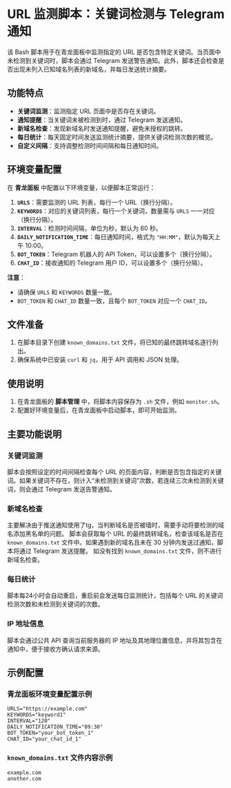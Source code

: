 # URL 监测脚本：关键词检测与 Telegram 通知

该 Bash 脚本用于在青龙面板中监测指定的 URL 是否包含特定关键词。当页面中未检测到关键词时，脚本会通过 Telegram 发送警告通知。此外，脚本还会检查是否出现未列入已知域名列表的新域名，并每日发送统计摘要。

## 功能特点

- **关键词监测**：监测指定 URL 页面中是否存在关键词。
- **通知提醒**：当关键词未被检测到时，通过 Telegram 发送通知。
- **新域名检查**：发现新域名时发送通知提醒，避免未授权的跳转。
- **每日统计**：每天固定时间发送监测统计摘要，提供关键词检测次数的概览。
- **自定义间隔**：支持调整检测时间间隔和每日通知时间。

## 环境变量配置

在 **青龙面板** 中配置以下环境变量，以便脚本正常运行：

1. **`URLS`**：需要监测的 URL 列表，每行一个 URL（换行分隔）。
2. **`KEYWORDS`**：对应的关键词列表，每行一个关键词，数量需与 `URLS` 一一对应（换行分隔）。
3. **`INTERVAL`**：检测时间间隔，单位为秒，默认为 60 秒。
4. **`DAILY_NOTIFICATION_TIME`**：每日通知时间，格式为 `"HH:MM"`，默认为每天上午 10:00。
5. **`BOT_TOKEN`**：Telegram 机器人的 API Token，可以设置多个（换行分隔）。
6. **`CHAT_ID`**：接收通知的 Telegram 用户 ID，可以设置多个（换行分隔）。

**注意**：
- 请确保 `URLS` 和 `KEYWORDS` 数量一致。
- `BOT_TOKEN` 和 `CHAT_ID` 数量一致，且每个 `BOT_TOKEN` 对应一个 `CHAT_ID`。

## 文件准备

1. 在脚本目录下创建 `known_domains.txt` 文件，将已知的最终跳转域名逐行列出。
2. 确保系统中已安装 `curl` 和 `jq`，用于 API 调用和 JSON 处理。

## 使用说明

1. 在青龙面板的 **脚本管理** 中，将脚本内容保存为 `.sh` 文件，例如 `monitor.sh`。
2. 配置好环境变量后，在青龙面板中启动脚本，即可开始监测。

## 主要功能说明

### 关键词监测

脚本会按照设定的时间间隔检查每个 URL 的页面内容，判断是否包含指定的关键词。如果关键词不存在，则计入“未检测到关键词”次数，若连续三次未检测到关键词，则会通过 Telegram 发送告警通知。

### 新域名检查

主要解决由于推送通知使用了tg，当判断域名是否被墙时，需要手动将要检测的域名添加黑名单的问题。
脚本会获取每个 URL 的最终跳转域名，检查该域名是否在 `known_domains.txt` 文件中。如果遇到新的域名且未在 30 分钟内发送过通知，脚本将通过 Telegram 发送提醒。
如没有找到 `known_domains.txt` 文件，则不进行新域名检查。

### 每日统计

脚本每24小时会自动重启，重启前会发送每日监测统计，包括每个 URL 的关键词检测次数和未检测到关键词的次数。

### IP 地址信息

脚本会通过公共 API 查询当前服务器的 IP 地址及其地理位置信息，并将其包含在通知中，便于接收方确认请求来源。

## 示例配置

### 青龙面板环境变量配置示例

```plaintext
URLS="https://example.com"
KEYWORDS="keyword1"
INTERVAL="120"
DAILY_NOTIFICATION_TIME="09:30"
BOT_TOKEN="your_bot_token_1"
CHAT_ID="your_chat_id_1"
```

### `known_domains.txt` 文件内容示例

```plaintext
example.com
another.com
```
